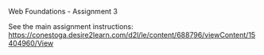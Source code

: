 Web Foundations - Assignment 3

See the main assignment instructions:
https://conestoga.desire2learn.com/d2l/le/content/688796/viewContent/15404960/View
